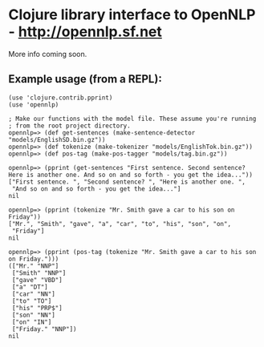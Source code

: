 Clojure library interface to OpenNLP - http://opennlp.sf.net
============================================================

More info coming soon.

Example usage (from a REPL):
--------------

    (use 'clojure.contrib.pprint)
    (use 'opennlp)

    ; Make our functions with the model file. These assume you're running
    ; from the root project directory.
    opennlp=> (def get-sentences (make-sentence-detector "models/EnglishSD.bin.gz"))
    opennlp=> (def tokenize (make-tokenizer "models/EnglishTok.bin.gz"))
    opennlp=> (def pos-tag (make-pos-tagger "models/tag.bin.gz"))
    
    opennlp=> (pprint (get-sentences "First sentence. Second sentence? Here is another one. And so on and so forth - you get the idea..."))
    ["First sentence. ", "Second sentence? ", "Here is another one. ",
     "And so on and so forth - you get the idea..."]
    nil
    
    opennlp=> (pprint (tokenize "Mr. Smith gave a car to his son on Friday"))
    ["Mr.", "Smith", "gave", "a", "car", "to", "his", "son", "on",
     "Friday"]
    nil
    
    opennlp=> (pprint (pos-tag (tokenize "Mr. Smith gave a car to his son on Friday.")))
    (["Mr." "NNP"]
     ["Smith" "NNP"]
     ["gave" "VBD"]
     ["a" "DT"]
     ["car" "NN"]
     ["to" "TO"]
     ["his" "PRP$"]
     ["son" "NN"]
     ["on" "IN"]
     ["Friday." "NNP"])
    nil
